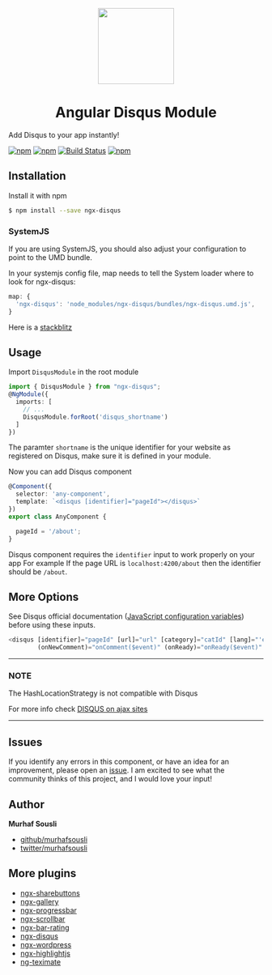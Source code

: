 <p align="center">
  <img height="150px" width="150px" style="text-align: center;" src="https://cdn.rawgit.com/MurhafSousli/ngx-disqus/55fb00f5/src/assets/logo.svg">
  <h1 align="center">Angular Disqus Module</h1>
</p>

Add Disqus to your app instantly!

[![npm](https://img.shields.io/badge/demo-online-ed1c46.svg)](https://murhafsousli.github.io/ngx-disqus/)
[![npm](https://img.shields.io/npm/v/ngx-disqus.svg)](https://www.npmjs.com/package/ngx-disqus)
[![Build Status](https://travis-ci.org/MurhafSousli/ngx-disqus.svg)](https://travis-ci.org/MurhafSousli/ngx-disqus)
[![npm](https://img.shields.io/npm/l/express.svg?maxAge=2592000)](/LICENSE)

## Installation

Install it with npm

```bash
$ npm install --save ngx-disqus
```

### SystemJS

If you are using SystemJS, you should also adjust your configuration to point to the UMD bundle.

In your systemjs config file, map needs to tell the System loader where to look for ngx-disqus:

```ts
map: {
  'ngx-disqus': 'node_modules/ngx-disqus/bundles/ngx-disqus.umd.js',
}
```

Here is a [stackblitz](https://stackblitz.com/edit/ngx-disqus)

## Usage

Import `DisqusModule` in the root module

```ts
import { DisqusModule } from "ngx-disqus";
@NgModule({
  imports: [
    // ...
    DisqusModule.forRoot('disqus_shortname')
  ]
})
```

The paramter `shortname` is the unique identifier for your website as registered on Disqus, make sure it is defined in your module.

Now you can add Disqus component

```ts
@Component({
  selector: 'any-component',
  template: `<disqus [identifier]="pageId"></disqus>`
})
export class AnyComponent {

  pageId = '/about';
}
```

Disqus component requires the `identifier` input to work properly on your app
For example If the page URL is `localhost:4200/about` then the identifier should be `/about`.

## More Options

See Disqus official documentation ([JavaScript configuration variables](https://help.disqus.com/customer/portal/articles/472098-javascript-configuration-variables)) before using these inputs.

```ts
<disqus [identifier]="pageId" [url]="url" [category]="catId" [lang]="'en'"
        (onNewComment)="onComment($event)" (onReady)="onReady($event)" (onPaginate)="onPaginate($event)"></disqus>
```

___

### NOTE

The HashLocationStrategy is not compatible with Disqus

For more info check [DISQUS on ajax sites](https://help.disqus.com/customer/portal/articles/472107-using-disqus-on-ajax-sites)

___

## Issues

If you identify any errors in this component, or have an idea for an improvement, please open an [issue](https://github.com/MurhafSousli/ngx-disqus/issues). I am excited to see what the community thinks of this project, and I would love your input!

## Author

**Murhaf Sousli**

- [github/murhafsousli](https://github.com/MurhafSousli)
- [twitter/murhafsousli](https://twitter.com/MurhafSousli)

## More plugins

- [ngx-sharebuttons](https://github.com/MurhafSousli/ngx-sharebuttons)
- [ngx-gallery](https://github.com/MurhafSousli/ngx-gallery)
- [ngx-progressbar](https://github.com/MurhafSousli/ngx-progressbar)
- [ngx-scrollbar](https://github.com/MurhafSousli/ngx-scrollbar)
- [ngx-bar-rating](https://github.com/MurhafSousli/ngx-bar-rating)
- [ngx-disqus](https://github.com/MurhafSousli/ngx-disqus)
- [ngx-wordpress](https://github.com/MurhafSousli/ngx-wordpress)
- [ngx-highlightjs](https://github.com/MurhafSousli/ngx-highlightjs)
- [ng-teximate](https://github.com/MurhafSousli/ng-teximate)
